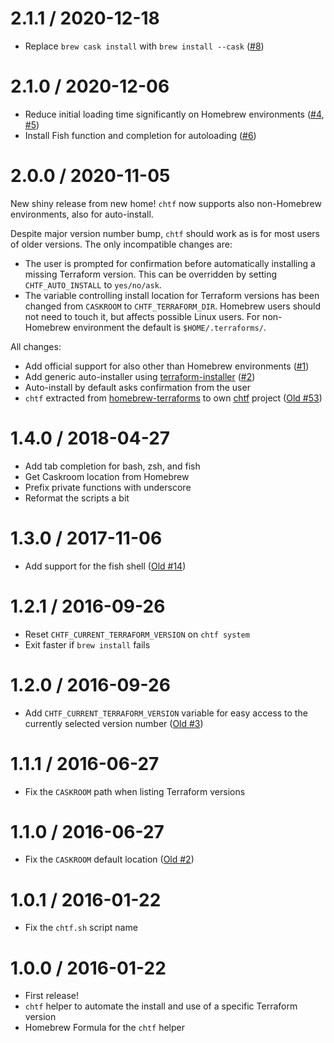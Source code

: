 # 2.1.1 / 2020-12-18

* Replace `brew cask install` with `brew install --cask` ([#8](https://github.com/Yleisradio/chtf/issues/8))

# 2.1.0 / 2020-12-06

* Reduce initial loading time significantly on Homebrew environments ([#4](https://github.com/Yleisradio/chtf/issues/4), [#5](https://github.com/Yleisradio/chtf/issues/5))
* Install Fish function and completion for autoloading ([#6](https://github.com/Yleisradio/chtf/issues/6))

# 2.0.0 / 2020-11-05

New shiny release from new home! `chtf` now supports also non-Homebrew environments, also for auto-install.

Despite major version number bump, `chtf` should work as is for most users of older versions. The only incompatible changes are:

* The user is prompted for confirmation before automatically installing a missing Terraform version. This can be overridden by setting `CHTF_AUTO_INSTALL` to `yes/no/ask`.
* The variable controlling install location for Terraform versions has been changed from `CASKROOM` to `CHTF_TERRAFORM_DIR`. Homebrew users should not need to touch it, but affects possible Linux users. For non-Homebrew environment the default is `$HOME/.terraforms/`.

All changes:

* Add official support for also other than Homebrew environments ([#1](https://github.com/Yleisradio/chtf/issues/1))
* Add generic auto-installer using [terraform-installer](https://github.com/robertpeteuil/terraform-installer) ([#2](https://github.com/Yleisradio/chtf/issues/2))
* Auto-install by default asks confirmation from the user
* `chtf` extracted from [homebrew-terraforms](https://github.com/Yleisradio/homebrew-terraforms/) to own [chtf](https://github.com/Yleisradio/chtf) project ([Old #53](https://github.com/Yleisradio/homebrew-terraforms/issues/53))

# 1.4.0 / 2018-04-27

* Add tab completion for bash, zsh, and fish
* Get Caskroom location from Homebrew
* Prefix private functions with underscore
* Reformat the scripts a bit

# 1.3.0 / 2017-11-06

* Add support for the fish shell ([Old #14](https://github.com/Yleisradio/homebrew-terraforms/issues/14))

# 1.2.1 / 2016-09-26

* Reset `CHTF_CURRENT_TERRAFORM_VERSION` on `chtf system`
* Exit faster if `brew install` fails

# 1.2.0 / 2016-09-26

* Add `CHTF_CURRENT_TERRAFORM_VERSION` variable for easy access to the currently selected version number ([Old #3](https://github.com/Yleisradio/homebrew-terraforms/issues/3))

# 1.1.1 / 2016-06-27

* Fix the `CASKROOM` path when listing Terraform versions

# 1.1.0 / 2016-06-27

* Fix the `CASKROOM` default location ([Old #2](https://github.com/Yleisradio/homebrew-terraforms/issues/2))

# 1.0.1 / 2016-01-22

* Fix the `chtf.sh` script name

# 1.0.0 / 2016-01-22

* First release!
* `chtf` helper to automate the install and use of a specific Terraform version
* Homebrew Formula for the `chtf` helper
